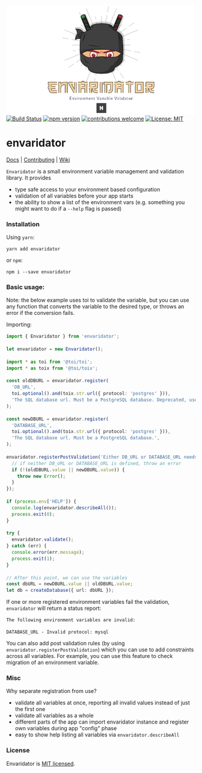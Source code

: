 ![Envaridator Logo](/assets/envaridator-logo.png)
[![Build Status](https://travis-ci.com/hfour/envaridator.svg?branch=master)](https://travis-ci.com/hfour/envaridator)
[![npm version](https://badge.fury.io/js/envaridator.svg)](https://www.npmjs.com/package/envaridator)
[![contributions welcome](https://img.shields.io/badge/contributions-welcome-brightgreen.svg?style=flat)]()
[![License: MIT](https://img.shields.io/badge/License-MIT-yellow.svg)](https://github.com/hfour/envaridator/blob/master/LICENSE.md)

# envaridator

[Docs](https://github.com/hfour/envaridator/wiki/Docs) |
[Contributing](https://github.com/hfour/envaridator/wiki/Contributing) |
[Wiki](https://github.com/hfour/envaridator/wiki)

`Envaridator` is a small environment variable management and validation library. It provides

- type safe access to your environment based configuration
- validation of all variables before your app starts
- the ability to show a list of the environment vars (e.g. something you might want to do if a `--help` flag is passed)

### Installation

Using `yarn`:

```
yarn add envaridator
```

or `npm`:

```
npm i --save envaridator
```

### Basic usage:

Note: the below example uses toi to validate the variable, but you can use any function that converts the variable to
the desired type, or throws an error if the conversion fails.

Importing:

```typescript
import { Envaridator } from 'envaridator';

let envaridator = new Envaridator();

import * as toi from '@toi/toi';
import * as toix from '@toi/toix';

const oldDBURL = envaridator.register(
  'DB_URL',
  toi.optional().and(toix.str.url({ protocol: 'postgres' })),
  'The SQL database url. Must be a PostgreSQL database. Deprecated, use DATABASE_URL',
);

const newDBURL = envaridator.register(
  'DATABASE_URL',
  toi.optional().and(toix.str.url({ protocol: 'postgres' })),
  'The SQL database url. Must be a PostgreSQL database.',
);

envaridator.registerPostValidation('Either DB_URL or DATABASE_URL needs to defined.', () => {
  // if neither DB_URL or DATABASE_URL is defined, throw an error
  if (!(oldDBURL.value || newDBURL.value)) {
    throw new Error();
  }
});

if (process.env['HELP']) {
  console.log(envaridator.describeAll());
  process.exit(0);
}

try {
  envaridator.validate();
} catch (err) {
  console.error(err.message);
  process.exit(1);
}

// After this point, we can use the variables
const dbURL = newDBURL.value || oldDBURL.value;
let db = createDatabase({ url: dbURL });
```

If one or more registered environment variables fail the validation, `envaridator` will return a status report:

```
The following environment variables are invalid:

DATABASE_URL - Invalid protocol: mysql
```

You can also add post validation rules (by using `envaridator.registerPostValidation`) which you can use to add
constraints across all variables. For example, you can use this feature to check migration of an environment variable.

### Misc

Why separate registration from use?

- validate all variables at once, reporting all invalid values instead of just the first one
- validate all variables as a whole
- different parts of the app can import envaridator instance and register own variables during app "config" phase
- easy to show help listing all variables via `envaridator.describeAll`

### License

Envaridator is [MIT licensed](https://github.com/hfour/envaridator/blob/master/LICENSE.md).
